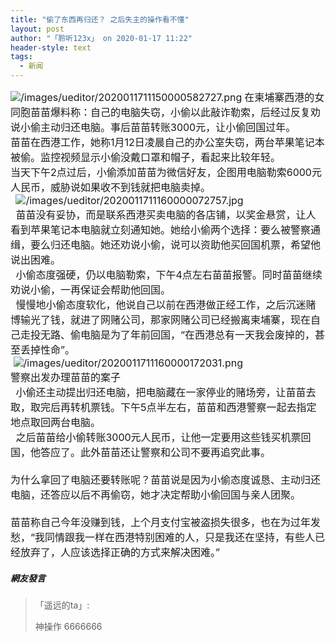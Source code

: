 ```yaml
---
title: "偷了东西再归还？ 之后失主的操作看不懂"
layout: post
author: "「聆听123x」 on 2020-01-17 11:22"
header-style: text
tags:
  - 新闻
---
```


<span style="font-size: 16px;"><img src="http://images.feileyuan.com/images/ueditor/2020011711150000582727.png" title="/images/ueditor/2020011711150000582727.png" alt="/images/ueditor/2020011711150000582727.png"></span>
<span style="font-size: 16px;">在柬埔寨西港的女同胞苗苗爆料称：自己的电脑失窃，小偷以此敲诈勒索，后经过反复劝说小偷主动归还电脑。事后苗苗转账3000元，让小偷回国过年。</span>
<br>
<span style="font-size: 16px;">苗苗在西港工作，她称1月12日凌晨自己的办公室失窃，两台苹果笔记本被偷。监控视频显示小偷没戴口罩和帽子，看起来比较年轻。</span>
<br>
<span style="font-size: 16px;">当天下午2点过后，小偷添加苗苗为微信好友，企图用电脑勒索6000元人民币，威胁说如果收不到钱就把电脑卖掉。</span>
<span style="font-size: 16px;"><br></span>
<span style="font-size: 16px;">&nbsp;</span>
<span style="font-size: 16px;"><img src="http://images.feileyuan.com/images/ueditor/2020011711160000072757.jpg" title="/images/ueditor/2020011711160000072757.jpg" alt="/images/ueditor/2020011711160000072757.jpg"></span>
<span style="font-size: 16px;"><br></span>
<span style="font-size: 16px;">&nbsp;</span>
<span style="font-size: 16px;">苗苗没有妥协，而是联系西港买卖电脑的各店铺，以奖金悬赏，让人看到苹果笔记本电脑就立刻通知她。她给小偷两个选择：要么被警察通缉，要么归还电脑。她还劝说小偷，说可以资助他买回国机票，希望他说出困难。</span>
<span style="font-size: 16px;"><br></span>
<span style="font-size: 16px;">&nbsp;</span>
<span style="font-size: 16px;">小偷态度强硬，仍以电脑勒索，下午4点左右苗苗报警。同时苗苗继续劝说小偷，一再保证会帮助他回国。</span>
<span style="font-size: 16px;"><br></span>
<span style="font-size: 16px;">&nbsp;</span>
<span style="font-size: 16px;">慢慢地小偷态度软化，他说自己以前在西港做正经工作，之后沉迷赌博输光了钱，就进了网赌公司，那家网赌公司已经搬离柬埔寨，现在自己走投无路、偷电脑是为了年前回国，“在西港总有一天我会废掉的，甚至丢掉性命”。</span>
<span style="font-size: 16px;"><br></span>
<span style="font-size: 16px;">&nbsp;<img src="http://images.feileyuan.com/images/ueditor/2020011711160000172031.png" title="/images/ueditor/2020011711160000172031.png" alt="/images/ueditor/2020011711160000172031.png"></span>
<span style="font-size: 16px;"><br></span>
<span style="font-size: 16px;">警察出发办理苗苗的案子</span>
<span style="font-size: 16px;"><br></span>
<span style="font-size: 16px;">&nbsp;</span>
<span style="font-size: 16px;">小偷还主动提出归还电脑，把电脑藏在一家停业的赌场旁，让苗苗去取，取完后再转机票钱。下午5点半左右，苗苗和西港警察一起去指定地点取回两台电脑。</span>
<span style="font-size: 16px;"><br></span>
<span style="font-size: 16px;">&nbsp;</span>
<span style="font-size: 16px;">之后苗苗给小偷转账3000元人民币，让他一定要用这些钱买机票回国，他答应了。此外苗苗还让警察和公司不要再追究此事。</span>
<br>
<span style="font-size: 16px;"><br></span>
<span style="font-size: 16px;">为什么拿回了电脑还要转账呢？苗苗说是因为小偷态度诚恳、主动归还电脑，还答应以后不再偷窃，她才决定帮助小偷回国与亲人团聚。</span>
<br>
<span style="font-size: 16px;"><br></span>
<span style="font-size: 16px;">苗苗称自己今年没赚到钱，上个月支付宝被盗损失很多，也在为过年发愁，“我同情跟我一样在西港特别困难的人，只是我还在坚持，有些人已经放弃了，人应该选择正确的方式来解决困难。”</span>
<input type="hidden" value="菲乐园提供"><br>

##### 網友發言 
> 「遥远的ta」:
> <p>神操作 6666666</p>


